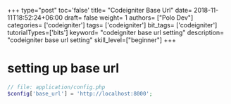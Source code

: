 +++
type="post"
toc='false'
title= "Codeigniter Base Url"
date= 2018-11-11T18:52:24+06:00
draft= false
weight= 1
authors= ["Polo Dev"]
categories= ['codeigniter']
tags= ['codeigniter']
bit_tags= ['codeigniter']
tutorialTypes=['bits']
keyword= "codeigniter base url setting"
description= "codeigniter base url setting"
skill_level=["beginner"]
+++

# setting up base url
~~~php
// file: application/config.php
$config['base_url'] = 'http://localhost:8000';
~~~
